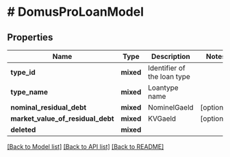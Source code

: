 # # DomusProLoanModel

## Properties

Name | Type | Description | Notes
------------ | ------------- | ------------- | -------------
**type_id** | **mixed** | Identifier of the loan type |
**type_name** | **mixed** | Loantype name |
**nominal_residual_debt** | **mixed** | NominelGaeld | [optional]
**market_value_of_residual_debt** | **mixed** | KVGaeld | [optional]
**deleted** | **mixed** |  |

[[Back to Model list]](../../README.md#models) [[Back to API list]](../../README.md#endpoints) [[Back to README]](../../README.md)
